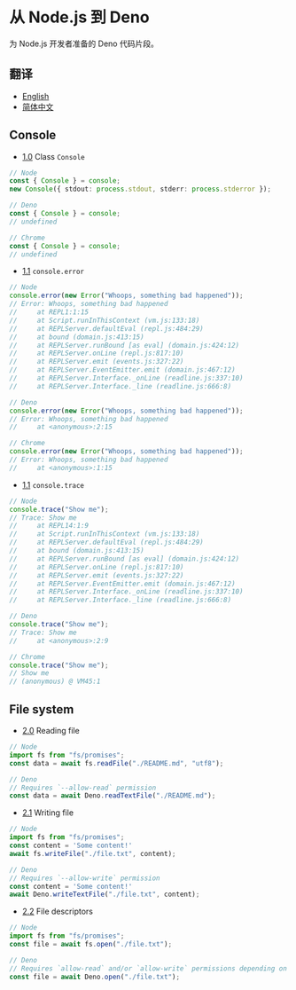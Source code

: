 # 从 Node.js 到 Deno

为 Node.js 开发者准备的 Deno 代码片段。

## 翻译

- [English](./README.md)
- [简体中文](./README.zh-CN.md)

## Console

- [1.0](#1.0) <a name='1.0'></a> Class `Console`

```ts
// Node
const { Console } = console;
new Console({ stdout: process.stdout, stderr: process.stderror });

// Deno
const { Console } = console;
// undefined

// Chrome
const { Console } = console;
// undefined
```

- [1.1](#1.1) <a name='1.1'></a> `console.error`

```ts
// Node
console.error(new Error("Whoops, something bad happened"));
// Error: Whoops, something bad happened
//     at REPL1:1:15
//     at Script.runInThisContext (vm.js:133:18)
//     at REPLServer.defaultEval (repl.js:484:29)
//     at bound (domain.js:413:15)
//     at REPLServer.runBound [as eval] (domain.js:424:12)
//     at REPLServer.onLine (repl.js:817:10)
//     at REPLServer.emit (events.js:327:22)
//     at REPLServer.EventEmitter.emit (domain.js:467:12)
//     at REPLServer.Interface._onLine (readline.js:337:10)
//     at REPLServer.Interface._line (readline.js:666:8)

// Deno
console.error(new Error("Whoops, something bad happened"));
// Error: Whoops, something bad happened
//     at <anonymous>:2:15

// Chrome
console.error(new Error("Whoops, something bad happened"));
// Error: Whoops, something bad happened
//     at <anonymous>:1:15
```

- [1.1](#1.2) <a name='1.2'></a> `console.trace`

```ts
// Node
console.trace("Show me");
// Trace: Show me
//     at REPL14:1:9
//     at Script.runInThisContext (vm.js:133:18)
//     at REPLServer.defaultEval (repl.js:484:29)
//     at bound (domain.js:413:15)
//     at REPLServer.runBound [as eval] (domain.js:424:12)
//     at REPLServer.onLine (repl.js:817:10)
//     at REPLServer.emit (events.js:327:22)
//     at REPLServer.EventEmitter.emit (domain.js:467:12)
//     at REPLServer.Interface._onLine (readline.js:337:10)
//     at REPLServer.Interface._line (readline.js:666:8)

// Deno
console.trace("Show me");
// Trace: Show me
//     at <anonymous>:2:9

// Chrome
console.trace("Show me");
// Show me
// (anonymous) @ VM45:1
```

## File system

- [2.0](#2.0) <a name='2.0'></a> Reading file

```ts
// Node
import fs from "fs/promises";
const data = await fs.readFile("./README.md", "utf8");

// Deno
// Requires `--allow-read` permission
const data = await Deno.readTextFile("./README.md");
```

- [2.1](#2.1) <a name='2.1'></a> Writing file

```ts
// Node
import fs from "fs/promises";
const content = 'Some content!'
await fs.writeFile("./file.txt", content);

// Deno
// Requires `--allow-write` permission
const content = 'Some content!'
await Deno.writeTextFile("./file.txt", content);
```

- [2.2](#2.2) <a name='2.2'></a> File descriptors

```ts
// Node
import fs from "fs/promises";
const file = await fs.open("./file.txt");

// Deno
// Requires `allow-read` and/or `allow-write` permissions depending on options.
const file = await Deno.open("./file.txt");
```

